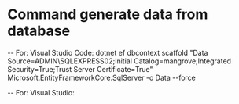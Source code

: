 # Command generate data from database
-- For: Visual Studio Code:
dotnet ef dbcontext scaffold "Data Source=ADMIN\SQLEXPRESS02;Initial Catalog=mangrove;Integrated Security=True;Trust Server Certificate=True" Microsoft.EntityFrameworkCore.SqlServer -o Data --force

-- For: Visual Studio:
